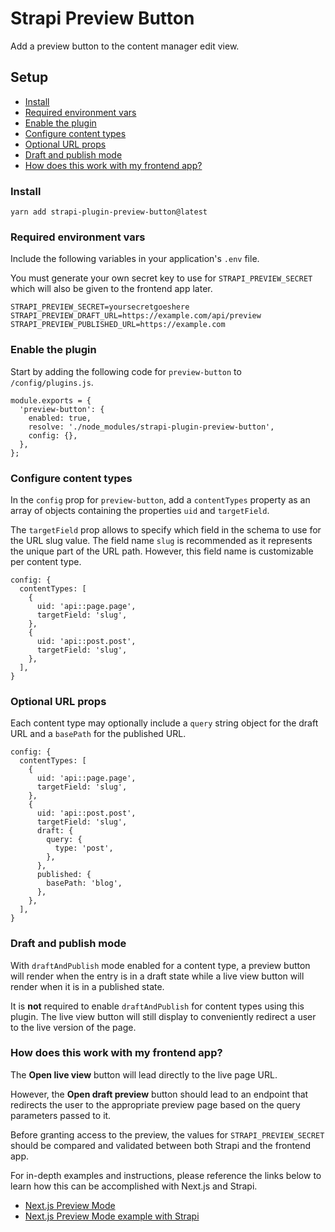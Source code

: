 # Strapi Preview Button

Add a preview button to the content manager edit view.

## Setup

* [Install](#install)
* [Required environment vars](#required-environment-vars)
* [Enable the plugin](#enable-the-plugin)
* [Configure content types](#configure-content-types)
* [Optional URL props](#optional-url-props)
* [Draft and publish mode](#draft-and-publish-mode)
* [How does this work with my frontend app?](#how-does-this-work-with-my-frontend-app)

### Install
```
yarn add strapi-plugin-preview-button@latest
```

### Required environment vars
Include the following variables in your application's `.env` file.

You must generate your own secret key to use for `STRAPI_PREVIEW_SECRET` which will also be given to the frontend app later.

```
STRAPI_PREVIEW_SECRET=yoursecretgoeshere
STRAPI_PREVIEW_DRAFT_URL=https://example.com/api/preview
STRAPI_PREVIEW_PUBLISHED_URL=https://example.com
```

### Enable the plugin
Start by adding the following code for `preview-button` to `/config/plugins.js`.

```
module.exports = {
  'preview-button': {
    enabled: true,
    resolve: './node_modules/strapi-plugin-preview-button',
    config: {},
  },
};
```

### Configure content types
In the `config` prop for `preview-button`, add a `contentTypes` property as an array of objects containing the properties `uid` and `targetField`.

The `targetField` prop allows to specify which field in the schema to use for the URL slug value. The field name `slug` is recommended as it represents the unique part of the URL path. However, this field name is customizable per content type.

```
config: {
  contentTypes: [
    {
      uid: 'api::page.page',
      targetField: 'slug',
    },
    {
      uid: 'api::post.post',
      targetField: 'slug',
    },
  ],
}
```

### Optional URL props
Each content type may optionally include a `query` string object for the draft URL and a `basePath` for the published URL.

```
config: {
  contentTypes: [
    {
      uid: 'api::page.page',
      targetField: 'slug',
    },
    {
      uid: 'api::post.post',
      targetField: 'slug',
      draft: {
        query: {
          type: 'post',
        },
      },
      published: {
        basePath: 'blog',
      },
    },
  ],
}
```

### Draft and publish mode
With `draftAndPublish` mode enabled for a content type, a preview button will render when the entry is in a draft state while a live view button will render when it is in a published state.

It is **not** required to enable `draftAndPublish` for content types using this plugin. The live view button will still display to conveniently redirect a user to the live version of the page.

### How does this work with my frontend app?

The **Open live view** button will lead directly to the live page URL.

However, the **Open draft preview** button should lead to an endpoint that redirects the user to the appropriate preview page based on the query parameters passed to it.

Before granting access to the preview, the values for `STRAPI_PREVIEW_SECRET` should be compared and validated between both Strapi and the frontend app.

For in-depth examples and instructions, please reference the links below to learn how this can be accomplished with Next.js and Strapi.

* [Next.js Preview Mode](https://nextjs.org/docs/advanced-features/preview-mode)
* [Next.js Preview Mode example with Strapi](https://github.com/vercel/next.js/tree/canary/examples/cms-strapi)
